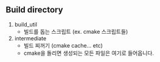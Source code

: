 ## Build directory

1. build_util
   - 빌드를 돕는 스크립트 (ex. cmake 스크립트들)
2. intermediate
   - 빌드 찌꺼기 (cmake cache... etc)
   - cmake을 돌리면 생성되는 모든 파일은 여기로 들어옵니다.
